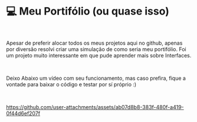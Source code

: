 # 💻 Meu Portifólio (ou quase isso)

<br>

Apesar de preferir alocar todos os meus projetos aqui no github, apenas por diversão resolvi criar uma simulação de como seria meu portifólio. Foi um projeto muito interessante em que pude aprender mais sobre Interfaces.

<br>

Deixo Abaixo um vídeo com seu funcionamento, mas caso prefira, fique a vontade para baixar o código e testar por sí próprio :)

<br>

https://github.com/user-attachments/assets/ab07d8b8-383f-480f-a419-0f44d6ef207f
